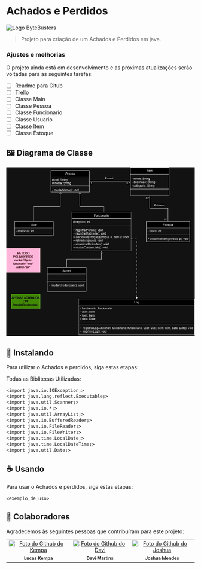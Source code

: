 # Achados e Perdidos

<img src="https://raw.githubusercontent.com/JoshuaMeds/PooProject/refs/heads/main/img/bytebusters_logo1%202.png" alt="Logo ByteBusters">

> Projeto para criação de um Achados e Perdidos em java.

### Ajustes e melhorias

O projeto ainda está em desenvolvimento e as próximas atualizações serão voltadas para as seguintes tarefas:

- [ ] Readme para Gitub
- [ ] Trello
- [ ] Classe Main
- [ ] Classe Pessoa
- [ ] Classe Funcionario
- [ ] Classe Usuario
- [ ] Classe Item
- [ ] Classe Estoque

## 🖼️ Diagrama de Classe

<img src="https://raw.githubusercontent.com/JoshuaMeds/PooProject/refs/heads/main/Diagramas/diagrama-de-classes.jpg" alt="Imagem do Diagrama">

## 🚀 Instalando <Achados e Perdidos>

Para utilizar o Achados e perdidos, siga estas etapas:

Todas as Biblitecas Utilizadas:

```
<import java.io.IOException;>
<import java.lang.reflect.Executable;>
<import java.util.Scanner;>
<import java.io.*;>
<import java.util.ArrayList;>
<import java.io.BufferedReader;>
<import java.io.FileReader;>
<import java.io.FileWriter;>
<import java.time.LocalDate;>
<import java.time.LocalDateTime;>
<import java.util.Date;>

```

## ☕ Usando <Achados e Perdidos>

Para usar o Achados e perdidos, siga estas etapas:

```
<exemplo_de_uso>
```

## 🤝 Colaboradores

Agradecemos às seguintes pessoas que contribuíram para este projeto:

<table>
  <tr>
    <td align="center">
      <a href="#" title="https://github.com/kempa9077">
        <img src="https://avatars.githubusercontent.com/u/157315735?v=4" width="100px;" alt="Foto do Github do Kempa"/><br>
        <sub>
          <b>Lucas Kempa</b>
        </sub>
      </a>
    </td>
    <td align="center">
      <a href="#" title="https://github.com/DaviMartins26">
        <img src="https://avatars.githubusercontent.com/u/177854413?v=4" width="100px;" alt="Foto do Github do Davi"/><br>
        <sub>
          <b>Davi Martins</b>
        </sub>
      </a>
    </td>
    <td align="center">
      <a href="#" title="https://github.com/JoshuaMeds">
        <img src="https://avatars.githubusercontent.com/u/161641155?v=4" width="100px;" alt="Foto do Github do Joshua"/><br>
        <sub>
          <b>Joshua Mendes</b>
        </sub>
      </a>
    </td>
  </tr>
</table>
